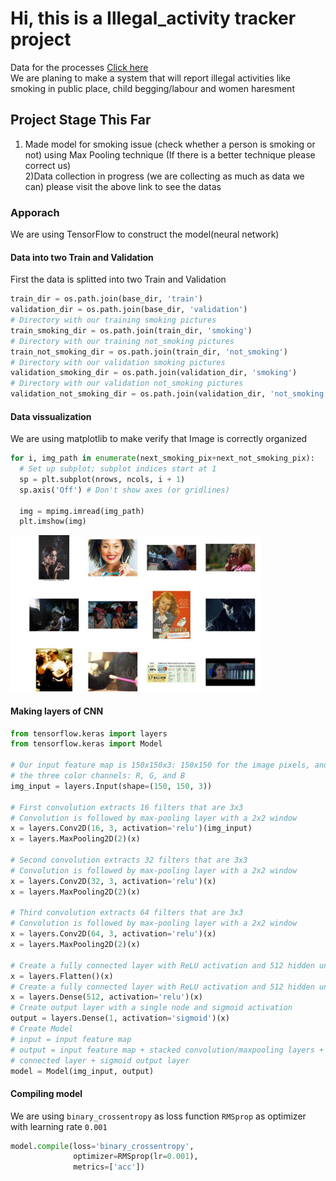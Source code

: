 # Hi, this is a Illegal_activity tracker project
Data for the processes <a hreh="https://github.com/sreeragrnandan/Data_Track_illegal_activities">[Click here](https://github.com/sreeragrnandan/Data_Track_illegal_activities)</a>
<br /> We are planing to make a system that will report illegal activities like smoking in public place, child begging/labour and 
women haresment
## Project Stage This Far
1) Made model for smoking issue (check whether a person is smoking or not) using Max Pooling technique (If there is a better technique    please correct us) 
<br />2)Data collection in progress (we are collecting as much as data we can) please visit the above link to see the datas
### Apporach 
We are using TensorFlow to construct the model(neural network)
#### Data into two Train and Validation
First the data is splitted into two Train and Validation
```python
train_dir = os.path.join(base_dir, 'train')
validation_dir = os.path.join(base_dir, 'validation')
# Directory with our training smoking pictures
train_smoking_dir = os.path.join(train_dir, 'smoking')
# Directory with our training not_smoking pictures
train_not_smoking_dir = os.path.join(train_dir, 'not_smoking')
# Directory with our validation smoking pictures
validation_smoking_dir = os.path.join(validation_dir, 'smoking')
# Directory with our validation not_smoking pictures
validation_not_smoking_dir = os.path.join(validation_dir, 'not_smoking')
```
#### Data vissualization
We are using matplotlib to make verify that Image is correctly organized
```python
for i, img_path in enumerate(next_smoking_pix+next_not_smoking_pix):
  # Set up subplot; subplot indices start at 1
  sp = plt.subplot(nrows, ncols, i + 1)
  sp.axis('Off') # Don't show axes (or gridlines)

  img = mpimg.imread(img_path)
  plt.imshow(img)
```
<img src="img.JPG" height="250px">
<br \>

#### Making layers of CNN

```python
from tensorflow.keras import layers
from tensorflow.keras import Model

# Our input feature map is 150x150x3: 150x150 for the image pixels, and 3 for
# the three color channels: R, G, and B
img_input = layers.Input(shape=(150, 150, 3))

# First convolution extracts 16 filters that are 3x3
# Convolution is followed by max-pooling layer with a 2x2 window
x = layers.Conv2D(16, 3, activation='relu')(img_input)
x = layers.MaxPooling2D(2)(x)

# Second convolution extracts 32 filters that are 3x3
# Convolution is followed by max-pooling layer with a 2x2 window
x = layers.Conv2D(32, 3, activation='relu')(x)
x = layers.MaxPooling2D(2)(x)

# Third convolution extracts 64 filters that are 3x3
# Convolution is followed by max-pooling layer with a 2x2 window
x = layers.Conv2D(64, 3, activation='relu')(x)
x = layers.MaxPooling2D(2)(x)

# Create a fully connected layer with ReLU activation and 512 hidden units
x = layers.Flatten()(x)
# Create a fully connected layer with ReLU activation and 512 hidden units
x = layers.Dense(512, activation='relu')(x)
# Create output layer with a single node and sigmoid activation
output = layers.Dense(1, activation='sigmoid')(x)
# Create Model
# input = input feature map
# output = input feature map + stacked convolution/maxpooling layers + fully 
# connected layer + sigmoid output layer
model = Model(img_input, output)
```


#### Compiling model
We are using ```binary_crossentropy``` as loss function ```RMSprop``` as optimizer with learning rate ```0.001```
```python
model.compile(loss='binary_crossentropy',
              optimizer=RMSprop(lr=0.001),
              metrics=['acc'])
```
